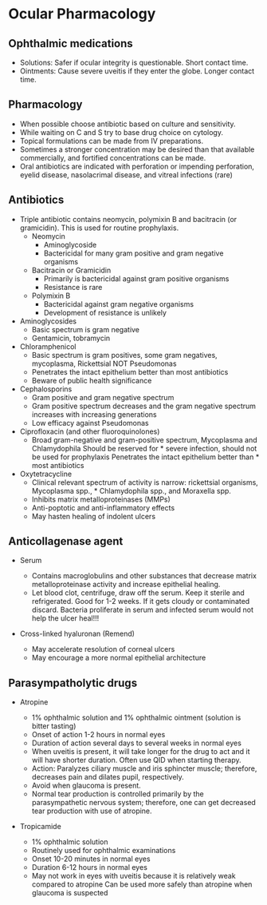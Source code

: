 # Ocular Pharmacology

## Ophthalmic medications
* Solutions: Safer if ocular integrity is questionable. Short contact time.
* Ointments: Cause severe uveitis if they enter the globe. Longer contact time.

## Pharmacology
* When possible choose antibiotic based on culture and sensitivity.
* While waiting on C and S try to base drug choice on cytology.
* Topical formulations can be made from IV preparations.
* Sometimes a stronger concentration may be desired than that available commercially, and fortified concentrations can be made.
* Oral antibiotics are indicated with perforation or impending perforation, eyelid disease, nasolacrimal disease, and vitreal infections (rare)

## Antibiotics

* Triple antibiotic contains neomycin, polymixin B and bacitracin (or gramicidin). This is used for routine prophylaxis.
    * Neomycin
        * Aminoglycoside
        * Bactericidal for many gram positive and gram negative organisms
    * Bacitracin or Gramicidin
        * Primarily is bactericidal against gram positive organisms
        * Resistance is rare
    * Polymixin B
        * Bactericidal against gram negative organisms
        * Development of resistance is unlikely
* Aminoglycosides
    * Basic spectrum is gram negative
    * Gentamicin, tobramycin
* Chloramphenicol
    * Basic spectrum is gram positives, some gram negatives, mycoplasma, Rickettsial NOT Pseudomonas
    * Penetrates the intact epithelium better than most antibiotics
    * Beware of public health significance
* Cephalosporins
    * Gram positive and gram negative spectrum
    * Gram positive spectrum decreases and the gram negative spectrum increases with increasing generations
    * Low efficacy against Pseudomonas
* Ciprofloxacin (and other fluoroquinolones)
    * Broad gram-negative and gram-positive spectrum, Mycoplasma and Chlamydophila Should be reserved for * severe infection, should not be used for prophylaxis Penetrates the intact epithelium better than * most antibiotics
* Oxytetracycline
    * Clinical relevant spectrum of activity is narrow: rickettsial organisms, Mycoplasma spp., * Chlamydophila spp., and Moraxella spp.
    * Inhibits matrix metalloproteinases (MMPs)
    * Anti-poptotic and anti-inflammatory effects
    * May hasten healing of indolent ulcers

## Anticollagenase agent

* Serum
    * Contains macroglobulins and other substances that decrease matrix metalloproteinase activity and increase epithelial healing.
    * Let blood clot, centrifuge, draw off the serum. Keep it sterile and refrigerated. Good for 1-2 weeks. If it gets cloudy or contaminated discard. Bacteria proliferate in serum and infected serum would not help the ulcer heal!!!

* Cross-linked hyaluronan (Remend)
    * May accelerate resolution of corneal ulcers
    * May encourage a more normal epithelial architecture

## Parasympatholytic drugs

* Atropine
    * 1% ophthalmic solution and 1% ophthalmic ointment (solution is bitter tasting)
    * Onset of action 1-2 hours in normal eyes
    * Duration of action several days to several weeks in normal eyes
    * When uveitis is present, it will take longer for the drug to act and it will have shorter duration. Often use QID when starting therapy.
    * Action: Paralyzes ciliary muscle and iris sphincter muscle; therefore, decreases pain and dilates pupil, respectively.
    * Avoid when glaucoma is present.
    * Normal tear production is controlled primarily by the parasympathetic nervous system; therefore, one can get decreased tear production with use of atropine.

* Tropicamide
    * 1% ophthalmic solution
    * Routinely used for ophthalmic examinations
    * Onset 10-20 minutes in normal eyes
    * Duration 6-12 hours in normal eyes
    * May not work in eyes with uveitis because it is relatively weak compared to atropine Can be used more safely than atropine when glaucoma is suspected

